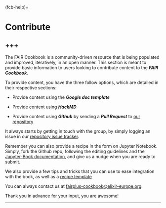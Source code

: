 (fcb-help)=
# Contribute

+++
---

The FAIR Cookbook is a community-driven resource that is being populated and improved, iteratively, in an open manner. 
This section is meant to provide basic information to users looking to contribute content to the ***FAIR Cookbook***.


To provide content, you have the three follow options, which are detailed in their respective sections:

* Provide content using the ***Google doc template*** 

* Provide content using ***HackMD***

* Provide content using ***Github*** by sending a ***Pull Request*** to [our repository](https://github.com/FAIRplus/the-fair-cookbook/)

It always starts by getting in touch with the group, by simply logging an issue in our [repository issue tracker](https://github.com/FAIRplus/the-fair-cookbook/issues). 

Remember you can also provide a recipe in the form on Jupyter Notebook. Simply, fork the Github repo, following the editing guidelines and the [Jupyter-Book documentation](https://jupyterbook.org/intro.html), and give us a nudge when you are ready to submit.

We also provide a few tips and tricks that you can use to ease integration with the book, as well as a [recipe template](https://github.com/FAIRplus/the-fair-cookbook/blob/migrating/content/recipes/help/recipe-template.md)

You can always contact us at [fairplus-cookbook@elixir-europe.org](mailto:fairplus-cookbook@elixir-europe.org).

Thank you in advance for your input, you are awesome!

---
